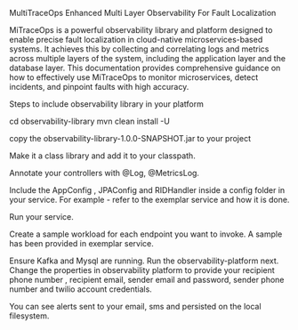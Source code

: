  MultiTraceOps
Enhanced Multi Layer Observability For Fault Localization


MiTraceOps is a powerful observability library and platform designed to enable precise fault localization in cloud-native microservices-based systems. It achieves this by collecting and correlating logs and metrics across multiple layers of the system, including the application layer and the database layer. This documentation provides comprehensive guidance on how to effectively use MiTraceOps to monitor microservices, detect incidents, and pinpoint faults with high accuracy.

Steps to include observability library in your platform

 cd observability-library
 mvn clean install -U

 copy the observability-library-1.0.0-SNAPSHOT.jar to your project 

 Make it a class library and add it to your classpath.

 Annotate your controllers with @Log, @MetricsLog.

 Include the AppConfig , JPAConfig and RIDHandler inside a config folder in your service. For example - refer to the exemplar service and how it is done.

 Run your service.

 Create a sample workload for each endpoint you want to invoke. A sample has been provided in exemplar service.

Ensure Kafka and Mysql are running. Run the observability-platform next. Change the properties in observability platform to provide your recipient phone number , recipient email, sender email and password, sender phone number and twilio account credentials. 

You can see alerts sent to your email, sms and persisted on the local filesystem.

 

 
